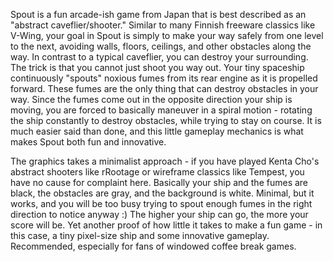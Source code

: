Spout is a fun arcade-ish game from Japan that is best described as an "abstract caveflier/shooter." Similar to many Finnish freeware classics like V-Wing, your goal in Spout is simply to make your way safely from one level to the next, avoiding walls, floors, ceilings, and other obstacles along the way. In contrast to a typical caveflier, you can destroy your surrounding. The trick is that you cannot just shoot you way out. Your tiny spaceship continuously "spouts" noxious fumes from its rear engine as it is propelled forward. These fumes are the only thing that can destroy obstacles in your way. Since the fumes come out in the opposite direction your ship is moving, you are forced to basically maneuver in a spiral motion - rotating the ship constantly to destroy obstacles, while trying to stay on course. It is much easier said than done, and this little gameplay mechanics is what makes Spout both fun and innovative.

The graphics takes a minimalist approach - if you have played Kenta Cho's abstract shooters like rRootage or wireframe classics like Tempest, you have no cause for complaint here. Basically your ship and the fumes are black, the obstacles are gray, and the background is white. Minimal, but it works, and you will be too busy trying to spout enough fumes in the right direction to notice anyway :) The higher your ship can go, the more your score will be. Yet another proof of how little it takes to make a fun game - in this case, a tiny pixel-size ship and some innovative gameplay. Recommended, especially for fans of windowed coffee break games.